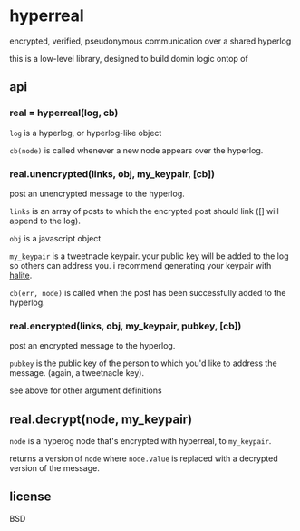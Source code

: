 # hyperreal

encrypted, verified, pseudonymous communication over a shared hyperlog

this is a low-level library, designed to build domin logic ontop of

## api

### real = hyperreal(log, cb)

`log` is a hyperlog, or hyperlog-like object

`cb(node)` is called whenever a new node appears over the hyperlog.

### real.unencrypted(links, obj, my_keypair, [cb])

post an unencrypted message to the hyperlog.

`links` is an array of posts to which the encrypted post should link ([] will append to the log).

`obj` is a javascript object

`my_keypair` is a tweetnacle keypair. your public key will be added to the log so others can address you. i recommend generating your keypair with [halite](https://www.npmjs.com/package/halite).

`cb(err, node)` is called when the post has been successfully added to the hyperlog.

### real.encrypted(links, obj, my_keypair, pubkey, [cb])

post an encrypted message to the hyperlog.

`pubkey` is the public key of the person to which you'd like to address the message. (again, a tweetnacle key).

see above for other argument definitions

## real.decrypt(node, my_keypair)

`node` is a hyperog node that's encrypted with hyperreal, to `my_keypair`.

returns a version of `node` where `node.value` is replaced with a decrypted version of the message.

## license

BSD